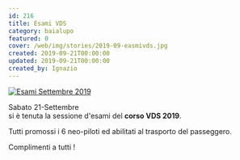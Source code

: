 ```yaml
---
id: 216
title: Esami VDS
category: baialupo
featured: 0
cover: /web/img/stories/2019-09-easmivds.jpg
created: 2019-09-21T00:00:00
updated: 2019-09-21T00:00:00
created_by: Ignazio
---
```


<a href="/web/img/stories/2019-09-easmivds.jpg" target="_blank" title="Esami Settembre 2019">
    <img alt="Esami Settembre 2019" src="/web/img/stories/2019-09-easmivds.jpg" class="mb-4 w-full"/>
</a>

Sabato 21-Settembre<br>
si è tenuta la sessione d'esami del <strong>corso VDS 2019</strong>.

Tutti promossi i 6 neo-piloti ed abilitati al trasporto del passeggero.

Complimenti a tutti !
